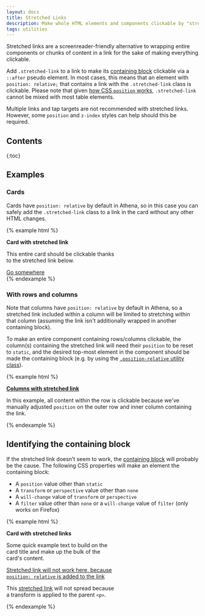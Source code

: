 ```yaml
---
layout: docs
title: Stretched Links
description: Make whole HTML elements and components clickable by "stretching" a nested link with Athena's stretched link utility.
tags: utilities
---
```


Stretched links are a screenreader-friendly alternative to wrapping entire components or chunks of content in a link for the sake of making everything clickable.

Add `.stretched-link` to a link to make its [containing block](https://developer.mozilla.org/en-US/docs/Web/CSS/Containing_block#Identifying_the_containing_block) clickable via a `::after` pseudo element. In most cases, this means that an element with `position: relative;` that contains a link with the `.stretched-link` class is clickable. Please note that given [how CSS `position` works](https://www.w3.org/TR/CSS21/visuren.html#propdef-position), `.stretched-link` cannot be mixed with most table elements.

Multiple links and tap targets are not recommended with stretched links. However, some `position` and `z-index` styles can help should this be required.


## Contents

{:toc}


## Examples

### Cards
Cards have `position: relative` by default in Athena, so in this case you can safely add the `.stretched-link` class to a link in the card without any other HTML changes.

{% example html %}
<div class="card" style="width: 18rem;">
    <img src="//via.placeholder.com/250x150/" class="card-img-top" alt="">
    <div class="card-block">
        <strong class="card-title d-block">Card with stretched link</strong>
        <p class="card-text">
            This entire card should be clickable thanks to the stretched link below.
        </p>
        <a href="#" class="btn btn-primary stretched-link">Go somewhere</a>
    </div>
</div>
{% endexample %}

### With rows and columns
Note that columns have `position: relative` by default in Athena, so a stretched link included within a column will be limited to stretching within that column (assuming the link isn't additionally wrapped in another containing block).

To make an entire component containing rows/columns clickable, the column(s) containing the stretched link will need their `position` to be reset to `static`, and the desired top-most element in the component should be made the containing block (e.g. by using the [`.position-relative` utility class](./../position/)).

{% example html %}
<div class="row mt-4 position-relative">
    <div class="col-3">
        <img src="//via.placeholder.com/250x150/" class="img-fluid" alt="">
    </div>
    <div class="col-9 position-static">
        <strong class="d-block mb-2">
            <a href="#" class="stretched-link">Columns with stretched link</a>
        </strong>
        <p>
            In this example, all content within the row is clickable because we've manually adjusted <code>position</code> on the outer row and inner column containing the link.
        </p>
    </div>
</div>
{% endexample %}


## Identifying the containing block
If the stretched link doesn’t seem to work, the [containing block](https://developer.mozilla.org/en-US/docs/Web/CSS/Containing_block#Identifying_the_containing_block) will probably be the cause. The following CSS properties will make an element the containing block:

<ul>
    <li>A <code>position</code> value other than <code>static</code></li>
    <li>A <code>transform</code> or <code>perspective</code> value other than <code>none</code></li>
    <li>A <code>will-change</code> value of <code>transform</code> or <code>perspective</code></li>
    <li>A <code>filter</code> value other than <code>none</code> or a <code>will-change</code> value of <code>filter</code> (only works on Firefox)</li>
</ul>

{% example html %}
<div class="card" style="width: 18rem;">
    <img src="//via.placeholder.com/250x150/" class="card-img-top" alt="">
    <div class="card-block">
        <strong class="card-title">Card with stretched links</strong>
        <p class="card-text">
            Some quick example text to build on the card title and make up the bulk of the card's content.
        </p>
        <p class="card-text">
            <a href="#" class="stretched-link text-danger" style="position: relative;">
                Stretched link will not work here, because <code>position: relative</code> is added to the link
            </a>
        </p>
        <p class="card-text bg-faded" style="transform: rotate(0);">
            This <a href="#" class="text-warning stretched-link">stretched link</a> will not spread because a transform is applied to the parent <code>&lt;p&gt;</code>.
        </p>
    </div>
</div>
{% endexample %}

